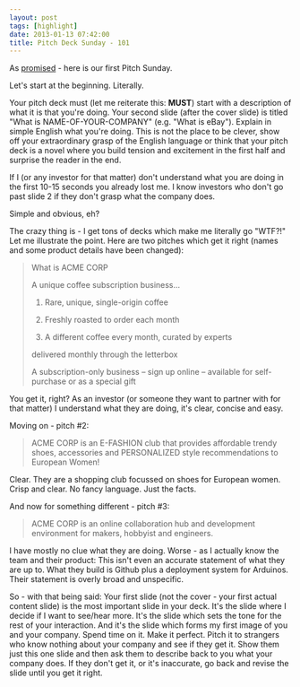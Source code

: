 ```yaml
---
layout: post
tags: [highlight]
date: 2013-01-13 07:42:00
title: Pitch Deck Sunday - 101
---
```

As [promised](http://theheretic.me/2013/01/01/make-2013-awesome/) - here is our first Pitch Sunday.

Let's start at the beginning. Literally.

Your pitch deck must (let me reiterate this: **MUST**) start with a description of what it is that you're doing. Your second slide (after the cover slide) is titled "What is NAME-OF-YOUR-COMPANY" (e.g. "What is eBay"). Explain in simple English what you're doing. This is not the place to be clever, show off your extraordinary grasp of the English language or think that your pitch deck is a novel where you build tension and excitement in the first half and surprise the reader in the end.

If I (or any investor for that matter) don't understand what you are doing in the first 10-15 seconds you already lost me. I know investors who don't go past slide 2 if they don't grasp what the company does.

Simple and obvious, eh?

The crazy thing is - I get tons of decks which make me literally go "WTF?!" Let me illustrate the point. Here are two pitches which get it right (names and some product details have been changed):

> What is ACME CORP
>
> A unique coffee subscription business...
> 
> 1) Rare, unique, single-origin coffee
>
> 2) Freshly roasted to order each month
>
> 3) A different coffee every month, curated by experts
> 
> delivered monthly through the letterbox
>
> A subscription-only business – sign up online – available for self-purchase or as a special gift

You get it, right? As an investor (or someone they want to partner with for that matter) I understand what they are doing, it's clear, concise and easy.

Moving on - pitch #2:

> ACME CORP is an E-FASHION club that provides affordable trendy shoes, accessories and PERSONALIZED style recommendations to European Women!

Clear. They are a shopping club focussed on shoes for European women. Crisp and clear. No fancy language. Just the facts.

And now for something different - pitch #3:

> ACME CORP is an online collaboration hub and development environment for makers, hobbyist and engineers.

I have mostly no clue what they are doing. Worse - as I actually know the team and their product: This isn't even an accurate statement of what they are up to. What they build is Github plus a deployment system for Arduinos. Their statement is overly broad and unspecific.

So - with that being said: Your first slide (not the cover - your first actual content slide) is the most important slide in your deck. It's the slide where I decide if I want to see/hear more. It's the slide which sets the tone for the rest of your interaction. And it's the slide which forms my first image of you and your company. Spend time on it. Make it perfect. Pitch it to strangers who know nothing about your company and see if they get it. Show them just this one slide and then ask them to describe back to you what your company does. If they don't get it, or it's inaccurate, go back and revise the slide until you get it right.